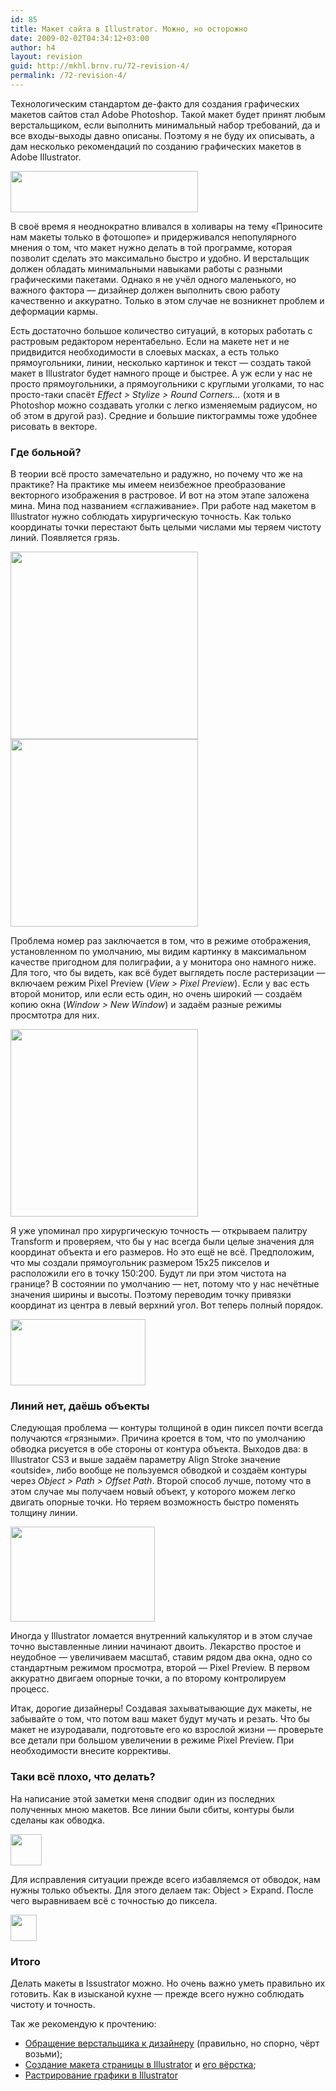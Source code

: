 ```yaml
---
id: 85
title: Макет сайта в Illustrator. Можно, но осторожно
date: 2009-02-02T04:34:12+03:00
author: h4
layout: revision
guid: http://mkhl.brnv.ru/72-revision-4/
permalink: /72-revision-4/
---
```

Технологическим стандартом де-факто для создания графических макетов сайтов стал Adobe Photoshop. Такой макет будет принят любым верстальщиком, если выполнить минимальный набор требований, да и все входы-выходы давно описаны. Поэтому я не буду их описывать, а дам несколько рекомендаций по созданию графических макетов в Adobe Illustrator.

[<img class="alignnone size-medium wp-image-84" title="Adobe Illustrator" src="http://mkhl.brnv.ru/wp-content/uploads/2009/02/ai-300x66.png" alt="" width="300" height="66" srcset="https://mkhl.brnv.ru/wp-content/uploads/2009/02/ai-300x66.png 300w, https://mkhl.brnv.ru/wp-content/uploads/2009/02/ai.png 491w" sizes="(max-width: 300px) 100vw, 300px" />](http://mkhl.brnv.ru/wp-content/uploads/2009/02/ai.png)

В своё время я неоднократно вливался в холивары на тему «Приносите нам макеты только в фотошопе» и придерживался непопулярного мнения о том, что макет нужно делать в той программе, которая позволит сделать это максимально быстро и удобно. И верстальщик должен обладать минимальными навыками работы с разными графическими пакетами. Однако я не учёл одного маленького, но важного фактора — дизайнер должен выполнить свою работу качественно и аккуратно. Только в этом случае не возникнет проблем и деформации кармы.

Есть достаточно большое количество ситуаций, в которых работать с растровым редактором нерентабельно. Если на макете нет и не придвидится необходимости в слоевых масках, а есть только прямоугольники, линии, несколько картинок и текст — создать такой макет в Illustrator будет намного проще и быстрее. А уж если у нас не просто прямоугольники, а прямоугольники с круглыми уголками, то нас просто-таки спасёт _Effect > Stylize > Round Corners…_ (хотя и в Photoshop можно создавать уголки с легко изменяемым радиусом, но об этом в другой раз). Средние и большие пиктограммы тоже удобнее рисовать в векторе.

### Где больной?

В теории всё просто замечательно и радужно, но почему что же на практике? На практике мы имеем неизбежное преобразование векторного изображения в растровое. И вот на этом этапе заложена мина. Мина под названием «сглаживание». При работе над макетом в Illustrator нужно соблюдать хирургическую точность. Как только координаты точки перестают быть целыми числами мы теряем чистоту линий. Появляется грязь.

[<img class="alignnone size-medium wp-image-76" title="Пикторграмма в векторном виде" src="http://mkhl.brnv.ru/wp-content/uploads/2009/02/01-300x300.png" alt="" width="300" height="300" srcset="https://mkhl.brnv.ru/wp-content/uploads/2009/02/01-300x300.png 300w, https://mkhl.brnv.ru/wp-content/uploads/2009/02/01-120x120.png 120w, https://mkhl.brnv.ru/wp-content/uploads/2009/02/01.png 460w" sizes="(max-width: 300px) 100vw, 300px" />](http://mkhl.brnv.ru/wp-content/uploads/2009/02/01.png)[<img class="alignnone size-medium wp-image-77" title="Пикслельная сетка" src="http://mkhl.brnv.ru/wp-content/uploads/2009/02/02-300x300.png" alt="" width="300" height="300" srcset="https://mkhl.brnv.ru/wp-content/uploads/2009/02/02-300x300.png 300w, https://mkhl.brnv.ru/wp-content/uploads/2009/02/02-120x120.png 120w, https://mkhl.brnv.ru/wp-content/uploads/2009/02/02.png 460w" sizes="(max-width: 300px) 100vw, 300px" />](http://mkhl.brnv.ru/wp-content/uploads/2009/02/02.png)

Проблема номер раз заключается в том, что в режиме отображения, установленном по умолчанию, мы видим картинку в максимальном качестве пригодном для полиграфии, а у монитора оно намного ниже. Для того, что бы видеть, как всё будет выглядеть после растеризации — включаем режим Pixel Preview (_View > Pixel Preview_). Если у вас есть второй монитор, или если есть один, но очень широкий — создаём копию окна (_Window > New Window_) и задаём разные режимы просмтотра для них.

[<img class="alignnone size-medium wp-image-78" title="Пиктограмма в режиме Pixel Prevew" src="http://mkhl.brnv.ru/wp-content/uploads/2009/02/03-300x300.png" alt="" width="300" height="300" srcset="https://mkhl.brnv.ru/wp-content/uploads/2009/02/03-300x300.png 300w, https://mkhl.brnv.ru/wp-content/uploads/2009/02/03-120x120.png 120w, https://mkhl.brnv.ru/wp-content/uploads/2009/02/03.png 460w" sizes="(max-width: 300px) 100vw, 300px" />](http://mkhl.brnv.ru/wp-content/uploads/2009/02/03.png)

Я уже упоминал про хирургическую точность — открываем палитру Transform и проверяем, что бы у нас всегда были целые значения для координат объекта и его размеров. Но это ещё не всё. Предположим, что мы создали прямоугольник размером 15х25 пикселов и расположили его в точку 150:200. Будут ли при этом чистота на границе? В состоянии по умолчанию — нет, потому что у нас нечётные значения ширины и высоты. Поэтому переводим точку привязки координат из центра в левый верхний угол. Вот теперь полный порядок.

[<img class="alignnone size-medium wp-image-79" title="Палитра Transform" src="http://mkhl.brnv.ru/wp-content/uploads/2009/02/transform.png" alt="" width="216" height="106" />](http://mkhl.brnv.ru/wp-content/uploads/2009/02/transform.png)

### Линий нет, даёшь объекты

Следующая проблема — контуры толщиной в один пиксел почти всегда получаются «грязными». Причина кроется в том, что по умолчанию обводка рисуется в обе стороны от контура объекта. Выходов два: в Illustrator CS3 и выше задаём параметру Align Stroke значение «outside», либо вообще не пользуемся обводкой и создаём контуры через _Оbject > Path > Offset Path_. Второй способ лучше, потому что в этом случае мы получаем новый объект, у которого можем легко двигать опорные точки. Но теряем возможность быстро поменять толщину линии.

[<img class="alignnone size-medium wp-image-80" title="Настройка палитры Stroke" src="http://mkhl.brnv.ru/wp-content/uploads/2009/02/stroke.png" alt="" width="231" height="152" />](http://mkhl.brnv.ru/wp-content/uploads/2009/02/stroke.png)

Иногда у Illustrator ломается внутренний калькулятор и в этом случае точно выставленные линии начинают двоить. Лекарство простое и неудобное — увеличиваем масштаб, ставим рядом два окна, одно со стандартным режимом просмотра, второй — Pixel Preview. В первом аккуратно двигаем опорные точки, а по второму контролируем процесс.

Итак, дорогие дизайнеры! Создавая захыватывающие дух макеты, не забывайте о том, что потом ваш макет будут мучать и резать. Что бы макет не изуродавали, подготовьте его ко взрослой жизни — проверьте все детали при большом увеличении в режиме Pixel Preview. При необходимости внесите коррективы.

### Таки всё плохо, что делать?

На написание этой заметки меня сподвиг один из последних полученных мною макетов. Все линии были сбиты, контуры были сделаны как обводка.

[<img class="alignnone size-medium wp-image-81" title="Грязная пиктограмма" src="http://mkhl.brnv.ru/wp-content/uploads/2009/02/sml.png" alt="" width="50" height="50" />](http://mkhl.brnv.ru/wp-content/uploads/2009/02/sml.png)

Для исправления ситуации прежде всего избавляемся от обводок, нам нужны только объекты. Для этого делаем так: Object > Expand. После чего выравниваем всё с точностью до пиксела.

[<img class="alignnone size-medium wp-image-83" title="Пиктограмма исправленная" src="http://mkhl.brnv.ru/wp-content/uploads/2009/02/sml-edited1.png" alt="" width="42" height="42" />](http://mkhl.brnv.ru/wp-content/uploads/2009/02/sml-edited1.png)

### Итого

Делать макеты в Issustrator можно. Но очень важно уметь правильно их готовить. Как в изысканой кухне — прежде всего нужно соблюдать чистоту и точность.

Так же рекомендую к прочтению:

  * [Обращение верстальщика к дизайнеру](http://tachisis.livejournal.com/?skip=100) (правильно, но спорно, чёрт возьми);
  * [Создание макета страницы в Illustrator](http://habrahabr.ru/blogs/design/44026/) и [его вёрстка](http://habrahabr.ru/blogs/webdev/44064/);
  * [Растрирование графики в Illustrator](http://turbomilk.ru/blog/cookbook/adobeillustrator/rasterizing_in_adobe_illustrator_10_cs/)